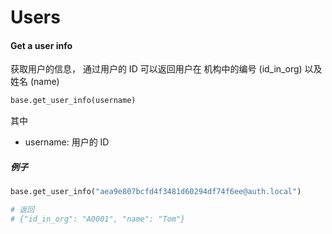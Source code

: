 # Users

#### Get a user info

获取用户的信息， 通过用户的 ID 可以返回用户在 机构中的编号 (id_in_org) 以及姓名 (name)

```python
base.get_user_info(username)
```

其中

* username: 用户的 ID

##### 例子

```python
base.get_user_info("aea9e807bcfd4f3481d60294df74f6ee@auth.local")

# 返回
# {"id_in_org": "A0001", "name": "Tom"}
```

